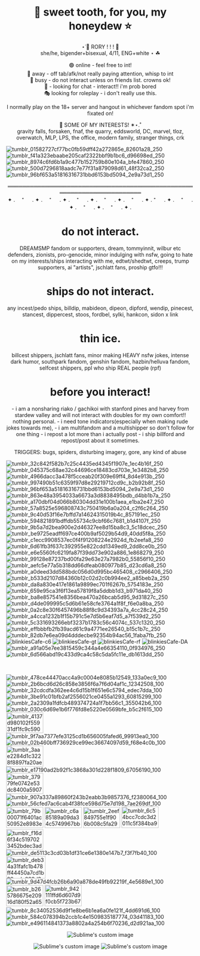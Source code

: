 <h1 align="center"> 🍎 sweet tooth, for you, my honeydew ⭐️ </h1>
<p align="center">
⋆˙🥧   RORY  ! ! ! 🍎<br/>
she/he, bigender+bisexual, 4/11, ENG+white ⋆ ☘︎<br/>
  <p align="center">
🟢 online - feel free to int!<br/>
🌙 away - off tab/afk/not really paying attention, whisp to int<br/>
🛑 busy - do not interact unless on friends list. crowns ok!<br/>
💬 - looking for chat - interact!! i'm prob bored<br/>
🎭 looking for roleplay - i don't really use this.<br/>
      <p align="center">
I normally play on the 18+ server and hangout in whichever fandom spot i'm fixated on!

  <p align="center">
🐞 SOME OF MY INTERESTS! ✶⋆.˚ <br/>
gravity falls, forsaken, fnaf, the quarry, eddsworld, DC, marvel, tloz, overwatch, MLP, LPS, the office, modern family, stranger things, crk

![tumblr_01582727cf77bc0fb59dff42a272865e_82601a28_250](https://github.com/user-attachments/assets/19ef1461-aa2b-4dff-9913-605cecbaf323) ![tumblr_f41a323ebaabe205caf2322bbf9b1bc6_d96698ed_250](https://github.com/user-attachments/assets/653c1334-6c48-42d3-ac84-cb83d8e86643) ![tumblr_8974c6fd6b1a9c477b152759b80e104a_bfe47860_250](https://github.com/user-attachments/assets/ab4a0d3d-1d66-4ba3-bf01-da171de6f0ee) ![tumblr_500d7296818aadc7e77f31a879098d61_48f32ca2_250](https://github.com/user-attachments/assets/803c6f0d-ec5e-46ac-a062-41e6d66f0312) ![tumblr_96bf653a51816316731bbd6153bd5094_2e9a73d1_250](https://github.com/user-attachments/assets/b6038324-550d-408c-afc2-1fd4ce988b06)






  <p align="center">
  ════════════════════════════════════════════════════════════════════════<br/>
✦ . 　⁺ 　 . ✦ . 　⁺ 　 . ✦ . 　⁺ 　 . ✦ . 　⁺ 　 . ✦ . 　⁺ 　 . ✦ . ⁺ 　 . ✦ . 　⁺ 　 . ✦ . 　⁺ 　 . ✦ . 　⁺ 　 . ✦ . 

<h1 align="center">do not interact.</h1>
  <p align="center">
DREAMSMP fandom or supporters, dream, tommyinnit, wilbur etc defenders, zionists, pro-genocide, minor indulging with nsfw, going to hate on my interests/ships interacting with me, edtwt/shedtwt, creeps, trump supporters, ai "artists", jschlatt fans, proship gtfo!!!
    
<h1 align="center">ships do not interact.</h1>
  <p align="center">
any incest/pedo ships, billdip, mabideon, dipeon, dipford, wendip, pinecest, stancest, dippercest, stoos, fordbel, sylki, hankcon, sidon x link

<h1 align="center">thin ice.</h1>
  <p align="center">
billcest shippers, jschlatt fans, minor making HEAVY nsfw jokes, intense dark humor, southpark fandom, genshin fandom, hazbin/helluva fandom, selfcest shippers, ppl who ship REAL people (rpf)

<h1 align="center">before you interact!</h1>
  <p align="center">
- i am a nonsharing riako / gachikoi with stanford pines and harvey from stardew valley and will not interact with doubles for my own comfort!! nothing personal.
- i need tone indicators(especially when making rude jokes towards me),
- i am multifandom and a multishipper so don't follow for one thing
- i repost a lot more than i actually post
- i ship billford and repost/post about it sometimes.<br/>
      <p align="center">
TRIGGERS: bugs, spiders, disturbing imagery, gore, any kind of abuse


![tumblr_32c842f582b7c25c4435ed4345f1907e_1ec4b16f_250](https://github.com/user-attachments/assets/b41f9115-1d2e-48f7-9c3e-b89f091b51eb) ![tumblr_045375c68ae32c44696ce18483cd703e_1e3482b8_250](https://github.com/user-attachments/assets/5002243d-9b03-4428-a2e2-2475062d7b7f) ![tumblr_4966dacc3a478f5cceab20f309e69ff4_8d4e913b_250](https://github.com/user-attachments/assets/e8c68898-111b-4e6c-a4cd-716bb3488f42) ![tumblr_997490b51c6359f97d8e29219712cd9c_b2b92b8f_250](https://github.com/user-attachments/assets/864a0fd8-bbf9-48c4-93c5-65c9dfd709c1) ![tumblr_96bf653a51816316731bbd6153bd5094_2e9a73d1_250](https://github.com/user-attachments/assets/459cc625-4c33-4a25-9ee3-9de039a0f446) ![tumblr_863e48a3954033a6673a3d8838495bdb_d4bb1b7a_250](https://github.com/user-attachments/assets/d5e3d3bf-677c-4c93-ad36-f439f7a1e627) ![tumblr_a170dbf04d066b80304dd31e100b1aea_e1ba2e47_250](https://github.com/user-attachments/assets/663a0ea6-d1de-4cb9-8243-bfcc45dbb27d) ![tumblr_57a8525e596808743c750419b6a0a204_c2f6c264_250](https://github.com/user-attachments/assets/d10d18d1-8f6c-4bdb-9a21-130cf9a45173) ![tumblr_9c40d53f16e7bffd7a14624315019b4c_857191ec_250](https://github.com/user-attachments/assets/29e98281-0a95-4cc8-9eb1-c74c5b5b8ca7) ![tumblr_594821891bdffdb55734c9cbf66c7681_b1d4107f_250](https://github.com/user-attachments/assets/376ad3db-e51e-48f4-8bfc-c304ddff4d18)  ![tumblr_9b5a7d2bea900e2d46327ee8d15ba8c3_5c18dcec_250](https://github.com/user-attachments/assets/23c16300-8373-468e-8700-c600713ff3b3) ![tumblr_be9725eadff697ce400b9af5029b54d9_40dd5f8a_250](https://github.com/user-attachments/assets/a96318c7-6937-4bb2-9dbf-7c69a4414210) ![tumblr_c1ecc9908537ec0f4f91208224e2924d_fb2eefa8_250](https://github.com/user-attachments/assets/93a0279d-e996-479b-8b01-eccaf41837c6) ![tumblr_6d61fb3f637c392955e822cdd1349ed9_2dd8ce0b_250](https://github.com/user-attachments/assets/5dc17fb7-2d1f-4125-9bbf-f01b0ba803a6) ![tumblr_e6e5560fc6219fa87f39dd73e902a886_1e868279_250](https://github.com/user-attachments/assets/20a56daa-a11f-4399-97b5-13bff38374a2) ![tumblr_99128e87237bd00fa29e63e27a7982b0_55856f10_250](https://github.com/user-attachments/assets/e2c6efb5-c61f-46a8-8ac8-38233b1bbbfe) ![tumblr_aefc5e77a5b318dd66dfeab080977b85_d23cd6a8_250](https://github.com/user-attachments/assets/8d81741e-63d6-41fb-a978-ad1e3346a1dc) ![tumblr_a0deed3dd588bdc056d0d995bc465408_c2966406_250](https://github.com/user-attachments/assets/e8f17f5f-1a38-4125-b146-d1c2e9b6ade9) ![tumblr_b533d2107d84360b12c02d2c0b994ee2_a85beb2a_250](https://github.com/user-attachments/assets/2d041833-0136-421c-af96-351d215ce25f) ![tumblr_da8a830e417e1861a9899ec701f6267b_5754183e_250](https://github.com/user-attachments/assets/912e0487-68f3-4310-abd8-93359fc5388d) ![tumblr_659e95ca3f6f13ea57819f8a5ddbb1d3_b971da40_250](https://github.com/user-attachments/assets/96f7cd18-3f83-46a9-b79b-ac5b4b6360b4) ![tumblr_ba8e857541e8356bea470a26bcab5d95_9d31827c_250](https://github.com/user-attachments/assets/1c7134f9-4ef5-4271-bc1a-43e5b833dee9) ![tumblr_d4de099995c5d6b61e58cfe3764a1f8f_f6e0a8ba_250](https://github.com/user-attachments/assets/6371fe0a-5e97-4de7-9a9b-8f4ff5d1575f) ![tumblr_0a2c8e30f6457496b88f8c9d34393a7a_4cc28c24_250](https://github.com/user-attachments/assets/5a303576-2512-4c4d-a599-3cd7726bfc9c) ![tumblr_a4cca1232b1f15b791c5e7d5b6eaf7d5_a7f539d2_250](https://github.com/user-attachments/assets/37caf2d0-8099-4627-a0b7-738943c80c75) ![tumblr_5c331693266ebf3237b1783c56c4074c_537c1320_250](https://github.com/user-attachments/assets/79ed1fb1-542f-459e-a372-19e5b054c7bb) ![tumblr_effbbbfb2fb39acd61c9a4771ee26540_b15c1b7c_250](https://github.com/user-attachments/assets/986c86bf-b735-46d4-9954-91a2c32819ab) ![tumblr_82db7e6ea09d4dddecbe92354b94ac56_1faba7fb_250](https://github.com/user-attachments/assets/d28161cc-2d75-4eb6-a000-383cdbd9ce73) ![blinkiesCafe-c6](https://github.com/user-attachments/assets/270b8cf4-89c7-4be1-96f9-967582ecb028) ![blinkiesCafe-gt](https://github.com/user-attachments/assets/90d8d607-04f3-4363-9946-b89c674e24f6) ![blinkiesCafe-rf](https://github.com/user-attachments/assets/261bcf8d-2949-4463-9376-6cf9fcc5df64) ![blinkiesCafe-DA](https://github.com/user-attachments/assets/f054b457-3289-4ee4-bedb-654280da40ed) ![tumblr_a91a05e7ee3815459c344a4e66354110_0f934976_250](https://github.com/user-attachments/assets/62f60a4c-6da9-4d6b-a084-bc80a4947a79) ![tumblr_6d566abd19c433d9ca4c58c5da5fc11e_db1613dd_250](https://github.com/user-attachments/assets/d852d2b2-bdc9-4cc7-be1f-474408b062bd)





 <br/>

![tumblr_478ce44470acc4a9c0004e8085b12549_133a0ec9_100](https://github.com/user-attachments/assets/bf2ac862-d934-4180-9fa0-229fc7adf959) ![tumblr_2b6bcd6d26c858e3856f6a7f6d04af1c_12342508_100](https://github.com/user-attachments/assets/adcc1762-d88b-462f-a24a-a7eb85726800) ![tumblr_32cdcdfa362ee4c6d15b1f651e6c5794_edec7dda_100](https://github.com/user-attachments/assets/3f90cd1d-5dfe-403e-8d59-c2627cff1845) ![tumblr_3be91c01bfb2af2556021ce0455a1293_60815299_100](https://github.com/user-attachments/assets/7b0c9709-09ce-4caf-86ae-7daa81f27c60) ![tumblr_2a2309a1fdfcb489374724a1f7bb56c1_355042b6_100](https://github.com/user-attachments/assets/8a464a7d-d3bc-4da8-ac95-31cc0b1caf12) ![tumblr_030c6d69e1b6f776fd8e5220e0569bfe_b5c2f615_100](https://github.com/user-attachments/assets/f4ad3e1e-8864-4f5b-99e1-3e8e2dad4c0f) <img width="99" height="55" alt="tumblr_4137d980102f55931df1fc9c5902e8c5_00da2df5_100" src="https://github.com/user-attachments/assets/ecf9beeb-2df9-4aee-961b-098b725995aa" /> ![tumblr_9f7aa7377efe3125cd1b656005fafed6_99913ea0_100](https://github.com/user-attachments/assets/a0cd010d-7236-4b8c-afa4-bdd1bf0d7d46) ![tumblr_02b460bff736929ce99ec36674097d59_f68e4c0b_100](https://github.com/user-attachments/assets/d9acc603-7b76-4ef1-af7c-0122bc07fd3e) <img width="99" height="56" alt="tumblr_3aae2284d1c3228f8897fa20ae8fa5d9_0c0cfa9f_100" src="https://github.com/user-attachments/assets/e6a855b8-679f-4fb5-9797-5fa0abd86bd1" /> ![tumblr_e17190ad2b92f1c3868a301d228f1809_67056190_100](https://github.com/user-attachments/assets/954634eb-d35e-42e6-9860-87f1457ebb72) <img width="99" height="56" alt="tumblr_37979fe0742e53dc8400a59078dded9b_59ddc46e_100" src="https://github.com/user-attachments/assets/4358caf8-64bf-42a2-99f7-beb64382544a" /> ![tumblr_907a337a89860f243b2eabb3b9857376_f2380064_100](https://github.com/user-attachments/assets/327380e7-ee21-4c2a-bf9b-264576d9939c) ![tumblr_56cfed7ac6cab4f38fce598d75e7d198_7ae269df_100](https://github.com/user-attachments/assets/7df99662-0b25-4f7c-8e26-da1e337e2b43) <img width="99" height="56" alt="tumblr_79b00071f6401ac50952e8983ea529c7_1ba65c63_100" src="https://github.com/user-attachments/assets/28e7bec7-4d5c-4a11-a5f1-44969408c9e9" /> <img width="99" height="56" alt="tumblr_c6a85189a09da34c5749967bb1941dcd_a3120283_100" src="https://github.com/user-attachments/assets/b7f5d49d-f4ef-412a-b045-1cdd13d6fe3c" /> <img width="99" height="56" alt="tumblr_2eef849755e1f906b008c5fa29ff1c60_b57c7df9_100" src="https://github.com/user-attachments/assets/b4b4cf76-cb51-419f-b82a-6e5db4a08be8" /> <img width="99" height="57" alt="tumblr_6c54bcc7cdc3d2011c5f384ba9119c71_079f4a0d_100" src="https://github.com/user-attachments/assets/a779f9b8-b028-4caa-be7d-18db49ff0457" /> <img width="99" height="55" alt="tumblr_f16d6f34c5197023452bdec3ad0a89cd_ae034d56_100" src="https://github.com/user-attachments/assets/93cc9f2a-9de4-435f-9ea8-23aca94979e0" /> ![tumblr_de5113c3cd03b1df31ce6e1380e147b7_f3f7fb40_100](https://github.com/user-attachments/assets/966b9565-db17-497e-8691-934429afd6fe) <img width="105" height="60" alt="tumblr_deb34a31fafc1b478ff44450a7cd1b89_ede608d3_250" src="https://github.com/user-attachments/assets/2dbf590f-8437-4287-b7f8-92e92ad60cba" /> ![tumblr_9d47d4fcb26b6a90a878de49fb92219f_4e5689e1_100](https://github.com/user-attachments/assets/dca3f76f-ed84-4f88-88d5-0b4db497cc7f) <img width="99" height="56" alt="tumblr_b265786675e20916d180f52a65a0dce0_c464923f_100" src="https://github.com/user-attachments/assets/d279da31-808c-493e-b881-866a42fb5b3a" /> <img width="99" height="57" alt="tumblr_942111ffd6d607d9f0cb5f723b673af9_f23c4942_100" src="https://github.com/user-attachments/assets/aa6a29d4-9252-48e2-896c-314387674773" /> ![tumblr_8c34052536d9f1e8be6b1ea6a0fe121f_4dd691d6_100](https://github.com/user-attachments/assets/78fcfc27-9953-4cf9-a0a2-3f03bac96de1) ![tumblr_584c078394b2ccb1c4e1509835187774_03d41183_100](https://github.com/user-attachments/assets/75f51f25-4b18-4cc1-b8d7-a343b375c6fc) ![tumblr_e496114841373a8802a4a254b6f70236_d2d921aa_100](https://github.com/user-attachments/assets/c1e65133-efb7-4091-a8c9-a356341b73d4)



<p align="center">
  <img src="https://github.com/user-attachments/assets/9abb1e41-9e30-4f8d-8fa0-1d5ed4f4286d?raw=true" alt="Sublime's custom image"/>
</p>
<p align="center">
  <img src="https://github.com/user-attachments/assets/5962119e-ab57-4743-992d-5f2883211a0f?raw=true" alt="Sublime's custom image"/>   <img src="https://github.com/user-attachments/assets/2e861f7c-83b2-42bb-937a-f07bcf3637c9?raw=true" alt="Sublime's custom image"/>
</p>























 









